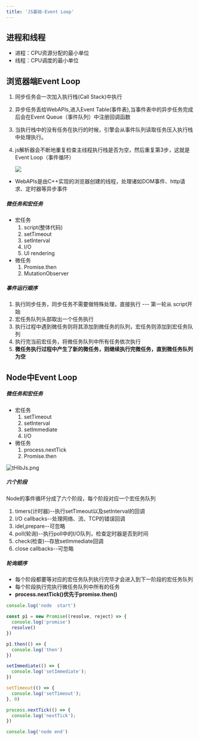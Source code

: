 ```yaml
---
title: 'JS基础-Event Loop'
---
```


## 进程和线程

- 进程：CPU资源分配的最小单位
- 线程：CPU调度的最小单位

## 浏览器端Event Loop

1. 同步任务会一次加入执行栈(Call Stack)中执行

2. 异步任务丢给WebAPIs,进入Event Table(事件表),当事件表中的异步任务完成后会在Event Queue（事件队列）中注册回调函数

3. 当执行栈中的没有任务在执行的时候，引擎会从事件队列读取任务压入执行栈中处理执行。

4. js解析器会不断地重复检查主线程执行栈是否为空，然后重复第3步，这就是Event Loop（事件循环）

   ![](https://s1.ax1x.com/2020/04/23/JdFMtJ.png)

- WebAPIs是由C++实现的浏览器创建的线程，处理诸如DOM事件、http请求、定时器等异步事件

##### 微任务和宏任务

- 宏任务
  1. script(整体代码)
  2. setTimeout
  3. setInterval
  4. I/O 
  5. UI rendering
- 微任务
  1. Promise.then
  2. MutationObserver

##### 事件运行顺序

1. 执行同步任务，同步任务不需要做特殊处理，直接执行 --- 第一轮从 script开始
2. 宏任务队列头部取出一个任务执行
3. 执行过程中遇到微任务则将其添加到微任务的队列，宏任务则添加到宏任务队列
4. 执行完当前宏任务，将微任务队列中所有任务依次执行
5. **微任务执行过程中产生了新的微任务，则继续执行完微任务，直到微任务队列为空**

## Node中Event Loop

##### 微任务和宏任务

- 宏任务
  1. setTimeout
  2. setInterval
  3. setImmediate
  4. I/O 
- 微任务
  1. process.nextTick
  2. Promise.then

![tHibJs.png](https://s1.ax1x.com/2020/06/11/tHibJs.png)

##### 六个阶段

Node的事件循环分成了六个阶段，每个阶段对应一个宏任务队列

1. timers(计时器)--执行setTimeout以及setInterval的回调
2. I/O callbacks--处理网络、流、TCP的错误回调
3. idel,prepare--可忽略
4. poll(轮询)--执行poll中的I/O队列，检查定时器是否到时间
5. check(检查)--存放setImmediate回调
6. close callbacks--可忽略

##### 轮询顺序

- 每个阶段都要等对应的宏任务队列执行完毕才会进入到下一阶段的宏任务队列
- 每个阶段执行完执行微任务队列中所有的任务
- **process.nextTick()优先于promise.then()**

``` js
console.log('node  start')

const p1 = new Promise((resolve, reject) => {
  console.log('promise')
  resolve()
})

p1.then(() => {
  console.log('then')
})

setImmediate(() => {
  console.log('setImmediate');
})

setTimeout(() => {
  console.log('setTimeout');
}, 0)

process.nextTick(() => {
  console.log('nextTick');
})

console.log('node end')
```

